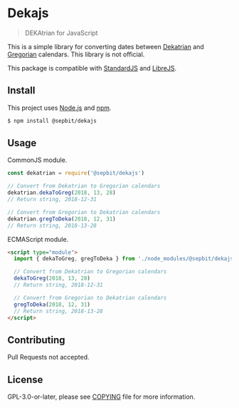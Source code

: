 # Dekajs

> DEKAtrian for JavaScript

This is a simple library for converting dates between [Dekatrian](https://www.facebook.com/dekatrian/) and [Gregorian](https://en.wikipedia.org/wiki/Adoption_of_the_Gregorian_calendar) calendars. This library is not official.

This package is compatible with [StandardJS](https://standardjs.com) and [LibreJS](https://www.gnu.org/software/librejs).

## Install

This project uses [Node.js](https://nodejs.org) and [npm](https://www.npmjs.com).

``` bash
$ npm install @sepbit/dekajs
```

## Usage

CommonJS module.

``` javascript
const dekatrian = require('@sepbit/dekajs')

// Convert from Dekatrian to Gregorian calendars
dekatrian.dekaToGreg(2018, 13, 28)
// Return string, 2018-12-31

// Convert from Gregorian to Dekatrian calendars
dekatrian.gregToDeka(2018, 12, 31)
// Return string, 2018-13-28
```

ECMAScript module.


``` html
<script type="module">
  import { dekaToGreg, gregToDeka } from './node_modules/@sepbit/dekajs/lib/main.mjs'

  // Convert from Dekatrian to Gregorian calendars
  dekaToGreg(2018, 13, 28)
  // Return string, 2018-12-31

  // Convert from Gregorian to Dekatrian calendars
  gregToDeka(2018, 12, 31)
  // Return string, 2018-13-28
</script>
```

## Contributing

Pull Requests not accepted.

## License

GPL-3.0-or-later, please see [COPYING](COPYING) file for more information.
